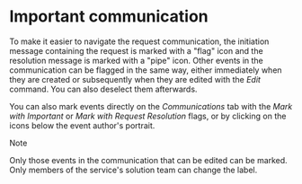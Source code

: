 # Important communication
     
To make it easier to navigate the request communication, the initiation message containing the request is marked with a "flag" icon and the resolution message is marked with a "pipe" icon. Other events in the communication can be flagged in the same way, either immediately when they are created or subsequently when they are edited with the *Edit* command. You can also deselect them afterwards.
     
You can also mark events directly on the *Communications* tab with the *Mark with Important* or *Mark with Request Resolution* flags, or by clicking on the icons below the event author's portrait.

> [!NOTE]
> Only those events in the communication that can be edited can be marked. Only members of the service's solution team can change the label.
